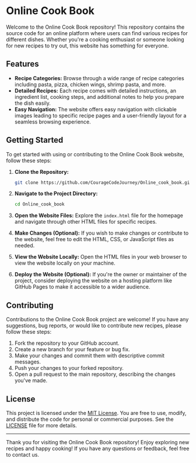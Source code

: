 # Online Cook Book

Welcome to the Online Cook Book repository! This repository contains the source code for an online platform where users can find various recipes for different dishes. Whether you're a cooking enthusiast or someone looking for new recipes to try out, this website has something for everyone.

## Features

- **Recipe Categories:** Browse through a wide range of recipe categories including pasta, pizza, chicken wings, shrimp pasta, and more.
- **Detailed Recipes:** Each recipe comes with detailed instructions, an ingredient list, cooking steps, and additional notes to help you prepare the dish easily.
- **Easy Navigation:** The website offers easy navigation with clickable images leading to specific recipe pages and a user-friendly layout for a seamless browsing experience.

## Getting Started

To get started with using or contributing to the Online Cook Book website, follow these steps:

1. **Clone the Repository:** 
   ```bash
   git clone https://github.com/CourageCodeJourney/Online_cook_book.git
   ```

2. **Navigate to the Project Directory:**
   ```bash
   cd Online_cook_book
   ```

3. **Open the Website Files:**
   Explore the `index.html` file for the homepage and navigate through other HTML files for specific recipes.

4. **Make Changes (Optional):**
   If you wish to make changes or contribute to the website, feel free to edit the HTML, CSS, or JavaScript files as needed.

5. **View the Website Locally:**
   Open the HTML files in your web browser to view the website locally on your machine.

6. **Deploy the Website (Optional):**
   If you're the owner or maintainer of the project, consider deploying the website on a hosting platform like GitHub Pages to make it accessible to a wider audience.

## Contributing

Contributions to the Online Cook Book project are welcome! If you have any suggestions, bug reports, or would like to contribute new recipes, please follow these steps:

1. Fork the repository to your GitHub account.
2. Create a new branch for your feature or bug fix.
3. Make your changes and commit them with descriptive commit messages.
4. Push your changes to your forked repository.
5. Open a pull request to the main repository, describing the changes you've made.

## License

This project is licensed under the [MIT License](LICENSE). You are free to use, modify, and distribute the code for personal or commercial purposes. See the [LICENSE](LICENSE) file for more details.

---

Thank you for visiting the Online Cook Book repository! Enjoy exploring new recipes and happy cooking! If you have any questions or feedback, feel free to contact us.
